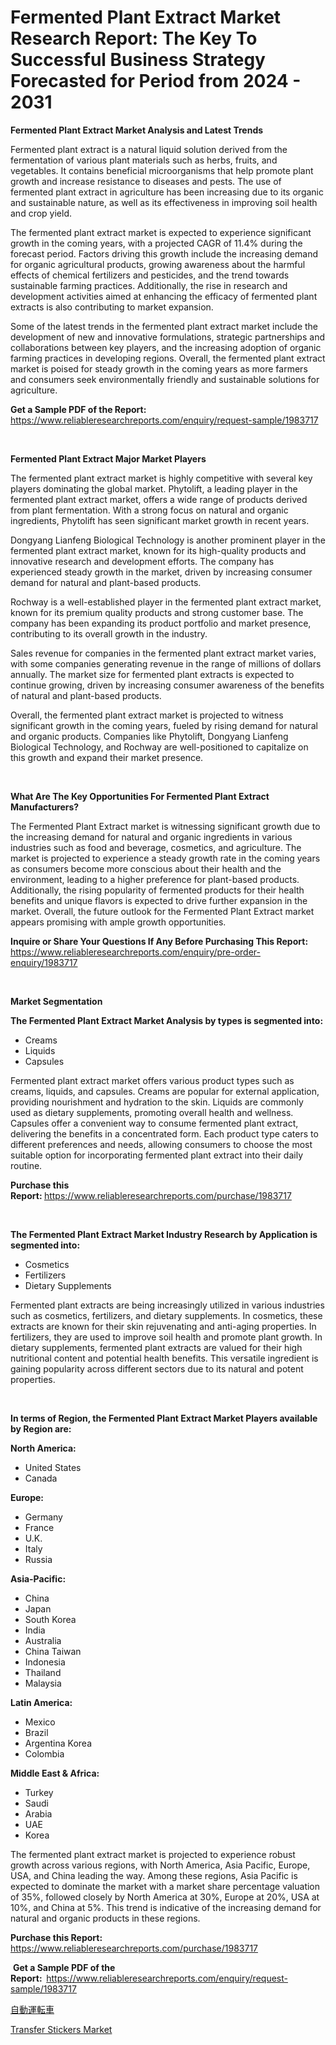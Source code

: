 <p><h1>Fermented Plant Extract Market Research Report: The Key To Successful Business Strategy Forecasted for Period from 2024 - 2031</h1></p><p><strong>Fermented Plant Extract Market Analysis and Latest Trends</strong></p>
<p><p>Fermented plant extract is a natural liquid solution derived from the fermentation of various plant materials such as herbs, fruits, and vegetables. It contains beneficial microorganisms that help promote plant growth and increase resistance to diseases and pests. The use of fermented plant extract in agriculture has been increasing due to its organic and sustainable nature, as well as its effectiveness in improving soil health and crop yield.</p><p>The fermented plant extract market is expected to experience significant growth in the coming years, with a projected CAGR of 11.4% during the forecast period. Factors driving this growth include the increasing demand for organic agricultural products, growing awareness about the harmful effects of chemical fertilizers and pesticides, and the trend towards sustainable farming practices. Additionally, the rise in research and development activities aimed at enhancing the efficacy of fermented plant extracts is also contributing to market expansion.</p><p>Some of the latest trends in the fermented plant extract market include the development of new and innovative formulations, strategic partnerships and collaborations between key players, and the increasing adoption of organic farming practices in developing regions. Overall, the fermented plant extract market is poised for steady growth in the coming years as more farmers and consumers seek environmentally friendly and sustainable solutions for agriculture.</p></p>
<p><strong>Get a Sample PDF of the Report:&nbsp;</strong> <a href="https://www.reliableresearchreports.com/enquiry/request-sample/1983717">https://www.reliableresearchreports.com/enquiry/request-sample/1983717</a></p>
<p>&nbsp;</p>
<p><strong>Fermented Plant Extract Major Market Players</strong></p>
<p><p>The fermented plant extract market is highly competitive with several key players dominating the global market. Phytolift, a leading player in the fermented plant extract market, offers a wide range of products derived from plant fermentation. With a strong focus on natural and organic ingredients, Phytolift has seen significant market growth in recent years.</p><p>Dongyang Lianfeng Biological Technology is another prominent player in the fermented plant extract market, known for its high-quality products and innovative research and development efforts. The company has experienced steady growth in the market, driven by increasing consumer demand for natural and plant-based products.</p><p>Rochway is a well-established player in the fermented plant extract market, known for its premium quality products and strong customer base. The company has been expanding its product portfolio and market presence, contributing to its overall growth in the industry.</p><p>Sales revenue for companies in the fermented plant extract market varies, with some companies generating revenue in the range of millions of dollars annually. The market size for fermented plant extracts is expected to continue growing, driven by increasing consumer awareness of the benefits of natural and plant-based products.</p><p>Overall, the fermented plant extract market is projected to witness significant growth in the coming years, fueled by rising demand for natural and organic products. Companies like Phytolift, Dongyang Lianfeng Biological Technology, and Rochway are well-positioned to capitalize on this growth and expand their market presence.</p></p>
<p>&nbsp;</p>
<p><strong>What Are The Key Opportunities For Fermented Plant Extract Manufacturers?</strong></p>
<p><p>The Fermented Plant Extract market is witnessing significant growth due to the increasing demand for natural and organic ingredients in various industries such as food and beverage, cosmetics, and agriculture. The market is projected to experience a steady growth rate in the coming years as consumers become more conscious about their health and the environment, leading to a higher preference for plant-based products. Additionally, the rising popularity of fermented products for their health benefits and unique flavors is expected to drive further expansion in the market. Overall, the future outlook for the Fermented Plant Extract market appears promising with ample growth opportunities.</p></p>
<p><strong>Inquire or Share Your Questions If Any Before Purchasing This Report:</strong> <a href="https://www.reliableresearchreports.com/enquiry/pre-order-enquiry/1983717">https://www.reliableresearchreports.com/enquiry/pre-order-enquiry/1983717</a></p>
<p>&nbsp;</p>
<p><strong>Market Segmentation</strong></p>
<p><strong>The Fermented Plant Extract Market Analysis by types is segmented into:</strong></p>
<p><ul><li>Creams</li><li>Liquids</li><li>Capsules</li></ul></p>
<p><p>Fermented plant extract market offers various product types such as creams, liquids, and capsules. Creams are popular for external application, providing nourishment and hydration to the skin. Liquids are commonly used as dietary supplements, promoting overall health and wellness. Capsules offer a convenient way to consume fermented plant extract, delivering the benefits in a concentrated form. Each product type caters to different preferences and needs, allowing consumers to choose the most suitable option for incorporating fermented plant extract into their daily routine.</p></p>
<p><strong>Purchase this Report:&nbsp;</strong><a href="https://www.reliableresearchreports.com/purchase/1983717">https://www.reliableresearchreports.com/purchase/1983717</a></p>
<p>&nbsp;</p>
<p><strong>The Fermented Plant Extract Market Industry Research by Application is segmented into:</strong></p>
<p><ul><li>Cosmetics</li><li>Fertilizers</li><li>Dietary Supplements</li></ul></p>
<p><p>Fermented plant extracts are being increasingly utilized in various industries such as cosmetics, fertilizers, and dietary supplements. In cosmetics, these extracts are known for their skin rejuvenating and anti-aging properties. In fertilizers, they are used to improve soil health and promote plant growth. In dietary supplements, fermented plant extracts are valued for their high nutritional content and potential health benefits. This versatile ingredient is gaining popularity across different sectors due to its natural and potent properties.</p></p>
<p>&nbsp;</p>
<p><strong>In terms of Region, the Fermented Plant Extract Market Players available by Region are:</strong></p>
<p>
    <p> <strong> North America: </strong>
        <ul>
            <li>United States</li>
            <li>Canada</li>
        </ul>
        </p> 
    <p> <strong> Europe: </strong>
        <ul>
            <li>Germany</li>
            <li>France</li>
            <li>U.K.</li>
            <li>Italy</li>
            <li>Russia</li>
        </ul>
        </p> 
    <p> <strong> Asia-Pacific: </strong>
        <ul>
            <li>China</li>
            <li>Japan</li>
            <li>South Korea</li>
            <li>India</li>
            <li>Australia</li>
            <li>China Taiwan</li>
            <li>Indonesia</li>
            <li>Thailand</li>
            <li>Malaysia</li>
        </ul>
        </p> 
    <p> <strong> Latin America: </strong>
        <ul>
            <li>Mexico</li>
            <li>Brazil</li>
            <li>Argentina Korea</li>
            <li>Colombia</li>
        </ul>
        </p> 
    <p> <strong> Middle East & Africa: </strong>
        <ul>
            <li>Turkey</li>
            <li>Saudi</li>
            <li>Arabia</li>
            <li>UAE</li>
            <li>Korea</li>
        </ul>
    </p>
    </p>
<p><p>The fermented plant extract market is projected to experience robust growth across various regions, with North America, Asia Pacific, Europe, USA, and China leading the way. Among these regions, Asia Pacific is expected to dominate the market with a market share percentage valuation of 35%, followed closely by North America at 30%, Europe at 20%, USA at 10%, and China at 5%. This trend is indicative of the increasing demand for natural and organic products in these regions.</p></p>
<p><strong>Purchase this Report: </strong><a href="https://www.reliableresearchreports.com/purchase/1983717">https://www.reliableresearchreports.com/purchase/1983717</a></p>
<p>&nbsp;<strong>Get a Sample PDF of the Report:&nbsp;&nbsp;</strong><a href="https://www.reliableresearchreports.com/enquiry/request-sample/1983717">https://www.reliableresearchreports.com/enquiry/request-sample/1983717</a></p>
<p><strong></strong></p>
<p><p><a href="https://github.com/mohamedbakry57/Market-Research-Report-List-2/blob/main/8166154193011.md">自動運転車</a></p><p><a href="https://github.com/JameTravis/Market-Research-Report-List-4/blob/main/transfer-stickers-market.md">Transfer Stickers Market</a></p></p>